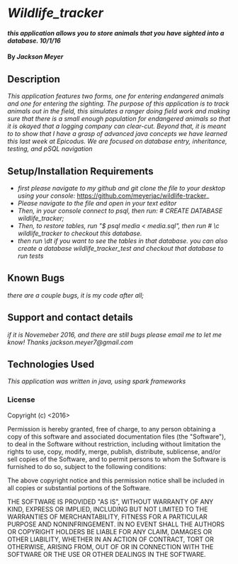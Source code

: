 # _Wildlife_tracker_

#### _this application allows you to store animals that you have sighted into a database. 10/1/16_

#### By _**Jackson Meyer**_

## Description

_This application features two forms, one for entering endangered animals and one for entering the sighting.  The purpose of this application is to track animals out in the field, this simulates a ranger doing field work and making sure that there is a small enough population for endangered animals so that it is okayed that a logging company can clear-cut. Beyond that, it is meant to to show that I have a grasp of advanced java concepts we have learned this last week at Epicodus. We are focused on database entry, inheritance, testing, and pSQL navigation_

## Setup/Installation Requirements

* _first please navigate to my github and git clone the file to your desktop using your console:_ https://github.com/meyerjac/wildlife-tracker_
* _Please navigate to the file and open in your text editor_
* _Then, in your console connect to psql, then run: # CREATE DATABASE wildlife_tracker;_
* _Then, to restore tables, run "$ psql media < media.sql", then run  # \c wildlife_tracker to checkout this database._
* _then run \dt if you want to see the tables in that database. you can also create a database wildlife_tracker_test and checkout that database to run tests_

## Known Bugs

_there are a couple bugs, it is my code after all;_

## Support and contact details

_if it is Novemeber 2016, and there are still bugs please email me to let me know! Thanks jackson.meyer7@gmail.com_

## Technologies Used

_This application was written in java, using spark frameworks_

### License

Copyright (c) <2016> <Jackson Meyer>

Permission is hereby granted, free of charge, to any person obtaining a copy of this software and associated documentation files (the "Software"), to deal in the Software without restriction, including without limitation the rights to use, copy, modify, merge, publish, distribute, sublicense, and/or sell copies of the Software, and to permit persons to whom the Software is furnished to do so, subject to the following conditions:

The above copyright notice and this permission notice shall be included in all copies or substantial portions of the Software.

THE SOFTWARE IS PROVIDED "AS IS", WITHOUT WARRANTY OF ANY KIND, EXPRESS OR IMPLIED, INCLUDING BUT NOT LIMITED TO THE WARRANTIES OF MERCHANTABILITY, FITNESS FOR A PARTICULAR PURPOSE AND NONINFRINGEMENT. IN NO EVENT SHALL THE AUTHORS OR COPYRIGHT HOLDERS BE LIABLE FOR ANY CLAIM, DAMAGES OR OTHER LIABILITY, WHETHER IN AN ACTION OF CONTRACT, TORT OR OTHERWISE, ARISING FROM, OUT OF OR IN CONNECTION WITH THE SOFTWARE OR THE USE OR OTHER DEALINGS IN THE SOFTWARE.
